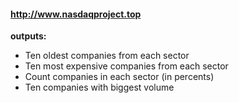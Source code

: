 <h4><a href="http://www.nasdaqproject.top">http://www.nasdaqproject.top</a></h4>
<strong>outputs:</strong>
<ul>
<li>Ten oldest companies from each sector</li>
<li>Ten most expensive companies from each sector</li>
<li>Count companies in each sector (in percents)</li>
<li>Ten companies with biggest volume</li>
</ul>
